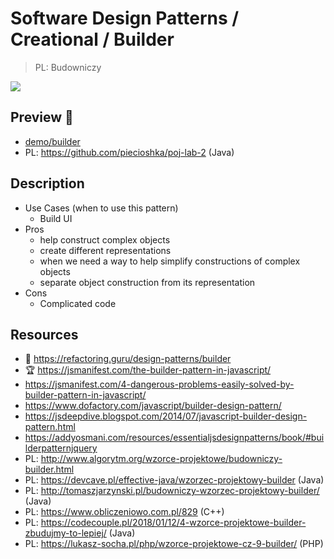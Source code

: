 # Software Design Patterns / Creational / Builder

> PL: Budowniczy

<img src="images/icons/work.svg" class="pattern-logo">

## Preview 🎉

- <a href="./demo/builder/">demo/builder</a>
- PL: <https://github.com/piecioshka/poj-lab-2> (Java)

## Description

- Use Cases (when to use this pattern)
  - Build UI
- Pros
  - help construct complex objects
  - create different representations
  - when we need a way to help simplify constructions of complex objects
  - separate object construction from its representation
- Cons
  - Complicated code

## Resources

- 🚀 <https://refactoring.guru/design-patterns/builder>
- 🏆 <https://jsmanifest.com/the-builder-pattern-in-javascript/>
- <https://jsmanifest.com/4-dangerous-problems-easily-solved-by-builder-pattern-in-javascript/>
- <https://www.dofactory.com/javascript/builder-design-pattern/>
- <https://jsdeepdive.blogspot.com/2014/07/javascript-builder-design-pattern.html>
- <https://addyosmani.com/resources/essentialjsdesignpatterns/book/#builderpatternjquery>
- PL: <http://www.algorytm.org/wzorce-projektowe/budowniczy-builder.html>
- PL: <https://devcave.pl/effective-java/wzorzec-projektowy-builder> (Java)
- PL: <http://tomaszjarzynski.pl/budowniczy-wzorzec-projektowy-builder/> (Java)
- PL: <https://www.obliczeniowo.com.pl/829> (C++)
- PL: <https://codecouple.pl/2018/01/12/4-wzorce-projektowe-builder-zbudujmy-to-lepiej/> (Java)
- PL: <https://lukasz-socha.pl/php/wzorce-projektowe-cz-9-builder/> (PHP)
